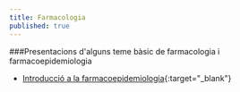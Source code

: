 ```yaml
---
title: Farmacologia
published: true
---
```

###Presentacions d'alguns teme bàsic de farmacologia i farmacoepidemiologia
- [Introducció a la farmacoepidemiologia](https://jepcastel.github.io/presentacions/slides-farmacoepidemiologia.html){:target="_blank"}
